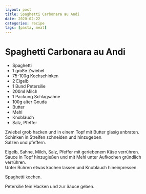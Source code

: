 ```yaml
---
layout: post
title: Spaghetti Carbonara au Andi
date: 2020-02-22
categories: recipe
tags: [pasta, meat]
---
```

# Spaghetti Carbonara au Andi

- Spaghetti
- 1 große Zwiebel
- 75-100g Kochschinken
- 2 Eigelb
- 1 Bund Petersilie
- 200ml Milch
- 1 Packung Schlagsahne
- 100g alter Gouda
- Butter
- Mehl
- Knoblauch
- Salz, Pfeffer

Zwiebel grob hacken und in einem Topf mit Butter glasig anbraten.  
Schinken in Streifen schneiden und hinzugeben.  
Salzen und pfeffern.  
  
Eigelb, Sahne, Milch, Salz, Pfeffer mit geriebenem Käse verrühren.  
Sauce in Topf hinzugießen und mit Mehl unter Aufkochen gründlich verrühren.  
Unter Rühren etwas kochen lassen und Knoblauch hineinpressen.  
  
Spaghetti kochen.  
  
Petersilie fein Hacken und zur Sauce geben.  
